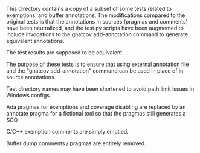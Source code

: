 This directory contains a copy of a subset of some tests related to exemptions,
and buffer annotations. The modifications compared to the original tests is
that the annotations in sources (pragmas and comments) have been neutralized,
and the test.py scripts have been augmented to include invocations to the
gnatcov add-annotation command to generate equivalent annotations.

The test results are supposed to be equivalent.

The purpose of these tests is to ensure that using external annotation file and
the "gnatcov add-annotation" command can be used in place of in-source
annotations.


Test directory names may have been shortened to avoid path limit issues in
Windows configs.

Ada pragmas for exemptions and coverage disabling are replaced by an annotate
pragma for a fictional tool so that the pragmas still generates a SCO

C/C++ exemption comments are simply emptied.

Buffer dump comments / pragmas are entirely removed.
